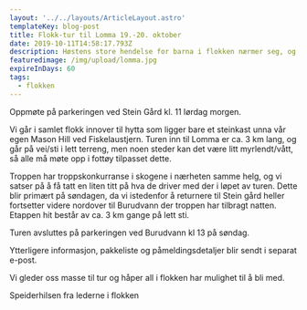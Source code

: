 ```yaml
---
layout: '../../layouts/ArticleLayout.astro'
templateKey: blog-post
title: Flokk-tur til Lomma 19.-20. oktober
date: 2019-10-11T14:58:17.793Z
description: Høstens store hendelse for barna i flokken nærmer seg, og turen går til 1. Eiksmarka's hytte "Lomma" i Bærumsmarka.
featuredimage: /img/upload/lomma.jpg
expireInDays: 60
tags:
  - flokken
---
```


Oppmøte på parkeringen ved Stein Gård kl. 11 lørdag morgen.

Vi går i samlet flokk innover til hytta som ligger bare et steinkast unna vår egen Mason Hill ved Fiskelaustjern. Turen inn til Lomma er ca. 3 km lang, og går på vei/sti i lett terreng, men noen steder kan det være litt myrlendt/vått, så alle må møte opp i fottøy tilpasset dette.

Troppen har troppskonkurranse i skogene i nærheten samme helg, og vi satser på å få tatt en liten titt på hva de driver med der i løpet av turen. Dette blir primært på søndagen, da vi istedenfor å returnere til Stein gård heller fortsetter videre nordover til Burudvann der troppen har tilbragt natten. Etappen hit består av ca. 3 km gange på lett sti.

Turen avsluttes på parkeringen ved Burudvann kl 13 på søndag.

Ytterligere informasjon, pakkeliste og påmeldingsdetaljer blir sendt i separat e-post.

Vi gleder oss masse til tur og håper all i flokken har mulighet til å bli med.

Speiderhilsen fra lederne i flokken
